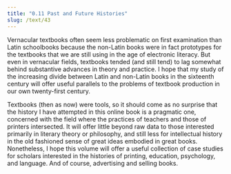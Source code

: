 ```yaml
---
title: "0.11 Past and Future Histories"
slug: /text/43
---
```

Vernacular textbooks often seem less problematic on first examination than Latin schoolbooks because the non-Latin books were in fact prototypes for the textbooks that we are still using in the age of electronic literacy. But even in vernacular fields, textbooks tended (and still tend) to lag somewhat behind substantive advances in theory and practice. I hope that my study of the increasing divide between Latin and non-Latin books in the sixteenth century will offer useful parallels to the problems of textbook production in our own twenty-first century.

Textbooks (then as now) were tools, so it should come as no surprise that the history I have attempted in this online book is a pragmatic one, concerned with the field where the practices of teachers and those of printers intersected. It will offer little beyond raw data to those interested primarily in literary theory or philosophy, and still less for intellectual history in the old fashioned sense of great ideas embodied in great books. Nonetheless, I hope this volume will offer a useful collection of case studies for scholars interested in the histories of printing, education, psychology, and language. And of course, advertising and selling books.
